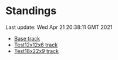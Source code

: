 # Standings

Last update: Wed Apr 21 20:38:11 GMT 2021

* [Base track](comps/Base/2021-04-21/standings.md)
* [Test12x12x6 track](comps/Test12x12x6/2021-04-21/standings.md)
* [Test18x22x9 track](comps/Test18x22x9/2021-04-21/standings.md)
